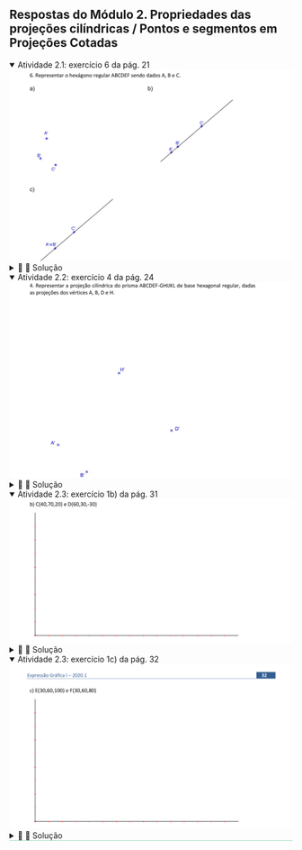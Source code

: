 <link rel="stylesheet" href="../../scripts/style.css">

<h2 id="inicio">Respostas do Módulo 2. Propriedades das projeções cilíndricas / Pontos e segmentos em Projeções Cotadas</h2> 
  <details open><summary>Atividade 2.1: exercício 6 da pág. 21</summary>
  <img src="../../prop/Cotadas_2020_0021a.png" />
  <div class="combo"><details class="sub"><summary>&#x1f4cf; &#x1f4d0; Solução</summary>
  <p> Você pode usar as mesmas propriedades que usamos no exercício 5.</p>
    <img src="21_06_00.png"/>
	<figcaption>Encontre a projeção do centro da circunferência em cada item. Lembre-se das propriedades do hexágono regular.</figcaption>
  </details></div></details>
  <details open><summary>Atividade 2.2: exercício 4 da pág. 24</summary>
  <img src="../../prop/Cotadas_2020_0024a.png" />
  <div class="combo"><details class="sub"><summary>&#x1f4cf; &#x1f4d0; Solução</summary>
  <p> Você pode utilizar o compasso e os esquadros para resolver este exercício. Lembre-se das propriedades de projeções cilíndricas 2 e 3.</p>
	<img src="24_02_00.png">
	<figcaption>Tente encontrar o centro da circunferência da base dos vertices <b>A'</b> e <b>B'</b>. Use as propriedades do hexágono regular.</figcaption>
  </details></div></details>
  <details open><summary>Atividade 2.3: exercício 1b) da pág. 31</summary>
  <img src="../../cotadas/Cotadas_2020_0031a.png" />
  <div class="combo"><details class="sub"><summary>&#x1f4cf; &#x1f4d0; Solução</summary>
		<p>Solução do item b</p>
		<img src="31_02_00.png" class="fundo" />
	</details></div></details>
  <details open style="border-bottom: 1px solid #a2dec0;"><summary>Atividade 2.3: exercício 1c) da pág. 32</summary>
  <img src="../../cotadas/Cotadas_2020_0032.png" />
  <div class="combo"><details class="sub"><summary>&#x1f4cf; &#x1f4d0; Solução</summary>
		<p>Solução do item c.</p>
		<img src="32_01_00.png" class="fundo" />
	</details></div></details>


